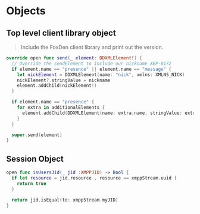 # Objects
## Top level client library object

> Include the FoxDen client library and print out the version.

```swift
override open func send(_ element: DDXMLElement!) {
  // Override the sendElement to include our nickname XEP-0172
  if element.name == "presence" || element.name == "message" {
    let nickElement = DDXMLElement(name: "nick", xmlns: XMLNS_NICK)
    nickElement?.stringValue = nickname
    element.addChild(nickElement!)
  }

  if element.name == "presence" {
    for extra in additionalElements {
      element.addChild(DDXMLElement(name: extra.name, stringValue: extra.value))
    }
  }

  super.send(element)
}
```

## Session Object

```swift
open func isUsersJid(_ jid :XMPPJID) -> Bool {
  if let resource = jid.resource , resource == xmppStream.uuid {
    return true
  }
        
  return jid.isEqual(to: xmppStream.myJID)
}
```

